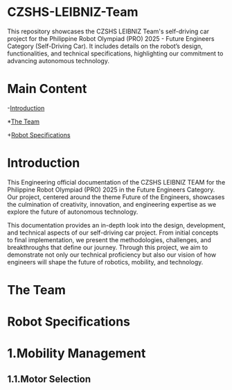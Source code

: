 # CZSHS-LEIBNIZ-Team
This repository showcases the CZSHS LEIBNIZ Team's self-driving car project for the Philippine Robot Olympiad (PRO) 2025 - Future Engineers Category (Self-Driving Car). It includes details on the robot’s design, functionalities, and technical specifications, highlighting our commitment to advancing autonomous technology. 

# Main Content
-[Introduction](https://github.com/Sharmainne/CZSHS-LEIBNIZ-Team#introduction)

 *[The Team](https://github.com/Sharmainne/CZSHS-LEIBNIZ-Team/blob/main/README.md#the-team)

+[Robot Specifications](https://github.com/Sharmainne/CZSHS-LEIBNIZ-Team/blob/main/README.md#robot-specifications)
>
 

# Introduction
This Engineering official documentation of the CZSHS LEIBNIZ TEAM for the Philippine Robot Olympiad (PRO) 2025 in the Future Engineers Category. Our project, centered around the theme Future of the Engineers, showcases the culmination of creativity, innovation, and engineering expertise as we explore the future of autonomous technology.

This documentation provides an in-depth look into the design, development, and technical aspects of our self-driving car project. From initial concepts to final implementation, we present the methodologies, challenges, and breakthroughs that define our journey. Through this project, we aim to demonstrate not only our technical proficiency but also our vision of how engineers will shape the future of robotics, mobility, and technology.

# The Team


# Robot Specifications


# 1.Mobility Management
## 1.1.Motor Selection


  
